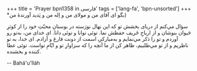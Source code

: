 +++
title = 'Prayer bpn1358 in فارسی'
tags = ['lang-fa', 'bpn-unsorted']
+++
*بگو ای آقای من و مولای من و اِله من و پَديد آورندۀ من)

سؤال مي‌كنم از دريای بخشش تو كه اين نهال نورَسته در بوستانِ محبّتِ خود را از كوثرِ حَيوان بنوشان و از ارياحِ خَريف حفظش نما. توئی توانا و توئی دانا. ای خدای من، به‌تو رو آوردم و تو را ذكر مي‌نمايم و به‌مباركیِ اسمت از دونت فارغ و آزادم. ای خدا، به تو ناظريم و از تو مي‌طلبيم، ظاهر كن از ما آنچه را كه سزاوارِ تو و ايّامِ تواست. توئی عطا كننده و بخشنده.

-- Bahá'u'lláh
